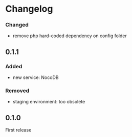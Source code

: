 # Changelog

### Changed
- remove php hard-coded dependency on config folder

## 0.1.1

### Added
- new service: NocoDB

### Removed
- staging environment: too obsolete

## 0.1.0

First release
